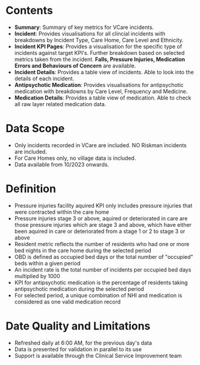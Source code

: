 # Contents
 
- **Summary**: Summary of key metrics for VCare incidents.
- **Incident**: Provides visualisations for all clincial incidents with breakdowns by Incident Type, Care Home, Care Level and Ethnicity.
- **Incident KPI Pages**: Provides a visualisation for the specific type of incidents against target KPI's. Further breakdown based on selected metrics taken from the incident. **Falls, Pressure Injuries, Medication Errors and Behaviours of Concern** are available.
- **Incident Details**: Provides a table view of incidents. Able to look into the details of each incident.
- **Antipsychotic Medication**: Provides visualisations for antipsychotic medication with breakdowns by Care Level, Frequency and Medicine.
- **Medication Details**: Provides a table view of medication. Able to check all raw layer related medication data.
 
# Data Scope
 
- Only incidents recorded in VCare are included. NO Riskman incidents are included.
- For Care Homes only, no village data is included.
- Data available from 10/2023 onwards.
 
# Definition

- Pressure injuries facility aquired KPI only includes pressure injuries that were contracted within the care home
- Pressure injuries stage 3 or above, aquired or deteriorated in care are those pressure injuries which are stage 3 and above, which have either been aquired in care or deteriorated from a stage 1 or 2 to stage 3 or above
- Resident metric reflects the number of residents who had one or more bed nights in the care home during the selected period
- OBD is defined as occupied bed days or the total number of "occupied" beds within a given period
- An incident rate is the total number of incidents per occupied bed days multiplied by 1000
- KPI for antipsychotic medication is the percentage of residents taking antipsychotic medication during the selected period
- For selected period, a unique combination of NHI and medication is considered as one valid medication record

 
# Date Quality and Limitations
 
- Refreshed daily at 6:00 AM, for the previous day's data 
- Data is presented for validation in parallel to its use
- Support is available through the Clinical Service Improvement team